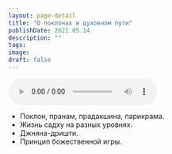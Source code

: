 ```yaml
---
layout: page-detail
title: "О поклонах и духовном пути"
publishDate: 2021.05.14
description: ""
tags:
image:
draft: false
---
```


<audio title="2021.05.14 - О поклонах и духовном пути.mp3" src="https://filer-api.advayta.org/v1.0/public/files/75336" controls=""></audio>

* Поклон, пранам, прадакшина, парикрама.
* Жизнь садху на разных уровнях.
* Джняна-дришти.
* Принцип божественной игры.

  
